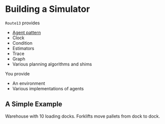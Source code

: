 # Building a Simulator

`Route13` provides
* [Agent pattern](./architecture.md#agent)
* Clock
* Condition
* Estimators
* Trace
* Graph
* Various planning algorithms and shims

You provide
* An environment
* Various implementations of agents

## A Simple Example

Warehouse with 10 loading docks.
Forklifts move pallets from dock to dock.
